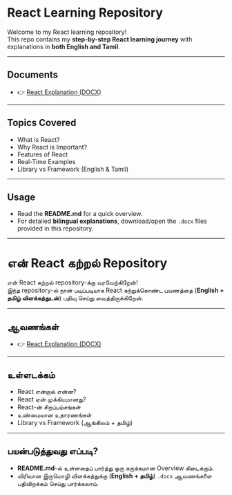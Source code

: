 <!-- # Explanation of React

---

## What is React?

1. **React is a JavaScript library** used for building user interfaces, especially single-page applications.  
2. It allows developers to **create reusable UI components**, which makes development faster and more efficient.  
3. React uses a **virtual DOM** to update only the parts of the web page that change, improving performance.  
4. It follows a **component-based architecture**, making the code more organized and easier to maintain.  
5. React is widely used in modern web development by companies like Facebook, Instagram, and Netflix.  

### Real_Time Example :-
Suppose you are using an **E-commerce Website (like Amazon or Flipkart)**.  
- When you add a product to the **cart**, the cart count at the top updates instantly.  
- But the **entire page does not reload**.  
- This smooth and fast update happens because the website is built using **React**.  

---

## React என்றால் என்ன?

1. **React என்பது JavaScript library** ஆகும், இது இணையதளத்தின் User Interface (UI) உருவாக்க பயன்படுத்தப்படுகிறது.  
2. React மூலம் **மீண்டும் பயன்படுத்தக்கூடிய UI components** உருவாக்க முடியும், இதனால் வேகமாகவும் எளிதாகவும் development செய்யலாம்.  
3. இது **Virtual DOM** பயன்படுத்தி, மாற்றம் ஏற்பட்ட பகுதியை மட்டும் update செய்கிறது, இதனால் வேகமான செயல்திறன் கிடைக்கும்.  
4. **Component-based architecture** பின்பற்றுவதால், code சீராகவும் பராமரிக்க எளிதாகவும் இருக்கும்.  
5. Facebook, Instagram, Netflix போன்ற பெரிய நிறுவனங்கள் **React-ஐ அதிகமாக பயன்படுத்துகின்றன**.  

### உண்மையான உதாரணம் :-
நீங்கள் ஒரு **மின்னணு வணிக வலைத்தளத்தை (அமேசான் அல்லது பிளிப்கார்ட் போன்றவை)** பயன்படுத்துகிறீர்கள் என்று வைத்துக்கொள்வோம்.
- நீங்க ஒரு product-ஐ **cart-க்கு add பண்ணும்போது**, மேல இருக்குற cart count உடனடியாக update ஆகும்.  
- ஆனால் முழுப் பக்கமும் மீண்டும் **reload** ஆகாது.
- வலைத்தளம் **ரியாக்ட்** ஐப் பயன்படுத்தி உருவாக்கப்பட்டுள்ளதால் இந்த மென்மையான மற்றும் வேகமான புதுப்பிப்பு நிகழ்கிறது.

---

## Why React is Important? 

1. **Faster Performance** – React uses Virtual DOM to update only the required parts of a page.  
2. **Reusable Components** – Same UI components can be reused, saving time and effort.  
3. **Easy to Maintain** – Component-based architecture makes applications more organized.  
4. **Large Community Support** – Millions of developers contribute, ensuring continuous growth.  
5. **High Industry Demand** – React developers are in high demand in web development jobs.  

## React ஏன் முக்கியமானது?

1. **வேகமான செயல்திறன்** – React Virtual DOM-ஐ பயன்படுத்தி தேவையான பகுதியை மட்டும் update செய்கிறது.  
2. **மீண்டும் பயன்படுத்தக்கூடிய Components** – ஒரே UI components-ஐ பலமுறை பயன்படுத்தலாம்.  
3. **பராமரிக்க எளிது** – Component-based architecture காரணமாக application சீராக இருக்கும்.  
4. **பெரிய Community Support** – லட்சக்கணக்கான developers React-க்கு support தருகிறார்கள்.  
5. **வேலை வாய்ப்பு அதிகம்** – React developer-க்களுக்கு IT துறையில் அதிக வேலை வாய்ப்பு உள்ளது.  

---

## Features of **React** :-

1. **JSX (JavaScript XML)** – Allows writing HTML-like code inside JavaScript.  
2. **Virtual DOM** – Improves performance by updating only changed elements.  
3. **Component-Based** – Applications are divided into reusable small components.  
4. **One-Way Data Binding** – Data flows in one direction, making debugging easier.  
5. **Rich Ecosystem** – Compatible with many tools, libraries, and extensions.  

## React-ன் சிறப்பம்சங்கள் :- 

1. **JSX (JavaScript XML)** – JavaScript-க்குள் HTML போல code எழுத அனுமதிக்கிறது.  
2. **Virtual DOM** – மாற்றம் ஏற்பட்ட பகுதிகளை மட்டும் update செய்வதால் வேகம் அதிகரிக்கும்.  
3. **Component-Based** – Application சிறிய reusable components-ஆக பிரிக்கப்பட்டிருக்கும்.  
4. **One-Way Data Binding** – Data ஒரே திசையில் செல்லும், debugging எளிதாகும்.  
5. **பெரிய Ecosystem** – பல tools, libraries, extensions-க்கு React இணக்கமானது.  

---

##  Library vs Framework :-

| **Aspect**        | **Library** (React)                                   | **Framework** (Angular)                          |
|--------------------|-------------------------------------------------------|--------------------------------------------------|
| **Definition**     | Collection of reusable code that developers call when needed. | Complete structure that controls the flow of the application. |
| **Control**        | Developer has control – you decide when and how to use it. | Framework controls the flow – you follow its rules. |
| **Flexibility**    | More flexible, can integrate with other libraries easily. | Less flexible, follows strict patterns. |
| **Learning Curve** | Easier to learn and start quickly.                    | Steeper learning curve due to many built-in features. |
| **Example**        | React, Lodash                                        | Angular, Django, Spring                          |

---

##  Library vs Framework (நூலகம் vs கட்டமைப்பு) :-

| **விளக்கம்**           | **Library** (React)                                              | **Framework** (Angular)                                 |
|-------------------------|------------------------------------------------------------------|---------------------------------------------------------|
| **அர்த்தம்**            | தேவையானபோது பயன்படுத்தக்கூடிய reusable code களின் தொகுப்பு.       | Application-ன் முழு structure-ஐ நிர்வகிக்கும் system.   |
| **கட்டுப்பாடு**         | Developer-க்கு கட்டுப்பாடு இருக்கும் – எப்போது, எப்படி பயன்படுத்தணும் நீங்கள்தான் முடிவு. | Framework-க்கு கட்டுப்பாடு இருக்கும் – அது சொன்ன விதிகளை நீங்க பின்பற்றணும். |
| **நெகிழ்வு**            | அதிக நெகிழ்வு, மற்ற Libraries-ஐ எளிதில் சேர்க்கலாம்.               | குறைந்த நெகிழ்வு, strict patterns பின்பற்றணும்.          |
| **கற்றல் சிரமம்**       | எளிதில் கற்றுக்கொள்ளலாம், விரைவாக தொடங்கலாம்.                     | அதிக சிரமம், ஏனெனில் பல built-in features இருக்கும்.   |
| **உதாரணம்**            | React, Lodash                                                  | Angular, Django, Spring                                 |

--- -->


# React Learning Repository 

Welcome to my React learning repository!  
This repo contains my **step-by-step React learning journey** with explanations in **both English and Tamil**.

---

## Documents

- 👉 [React Explanation (DOCX)](./React_Explanation.docx)  

---

## Topics Covered

- What is React?  
- Why React is Important?  
- Features of React  
- Real-Time Examples  
- Library vs Framework (English & Tamil)  

---

## Usage

- Read the **README.md** for a quick overview.  
- For detailed **bilingual explanations**, download/open the `.docx` files provided in this repository.  

---

#  என் React கற்றல் Repository

என் React கற்றல் repository-க்கு வரவேற்கிறேன்!  
இந்த repository-ல் நான் படிப்படியாக React கற்றுக்கொண்ட பயணத்தை (**English + தமிழ் விளக்கத்துடன்**) பதிவு செய்து வைத்திருக்கிறேன்.

---

## ஆவணங்கள்

- 👉 [React Explanation (DOCX)](./React_Explanation.docx)

---

## உள்ளடக்கம்

- React என்றால் என்ன?  
- React ஏன் முக்கியமானது?  
- React-ன் சிறப்பம்சங்கள்  
- உண்மையான உதாரணங்கள்  
- Library vs Framework (ஆங்கிலம் + தமிழ்)  

---

## பயன்படுத்துவது எப்படி?

- **README.md**-ல் உள்ளதைப் பார்த்து ஒரு சுருக்கமான Overview கிடைக்கும்.  
- விரிவான இருமொழி விளக்கத்துக்கு (**English + தமிழ்**) `.docx` ஆவணங்களை பதிவிறக்கம் செய்து பார்க்கலாம்.  
